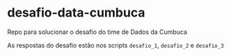 # desafio-data-cumbuca
 Repo para solucionar o desafio do time de Dados da Cumbuca

As respostas do desafio estão nos scripts `desafio_1`, `desafio_2` e `desafio_3`